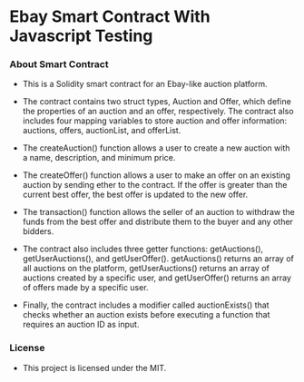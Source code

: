 # Ebay Smart Contract With Javascript Testing

### About Smart Contract
- This is a Solidity smart contract for an Ebay-like auction platform.

- The contract contains two struct types, Auction and Offer, which define the properties of an auction and an offer, respectively. The contract also includes four mapping variables to store auction and offer information: auctions, offers, auctionList, and offerList.

- The createAuction() function allows a user to create a new auction with a name, description, and minimum price.
- The createOffer() function allows a user to make an offer on an existing auction by sending ether to the contract. If the offer is greater than the current best offer, the best offer is updated to the new offer.
- The transaction() function allows the seller of an auction to withdraw the funds from the best offer and distribute them to the buyer and any other bidders.

- The contract also includes three getter functions: getAuctions(), getUserAuctions(), and getUserOffer(). getAuctions() returns an array of all auctions on the platform, getUserAuctions() returns an array of auctions created by a specific user, and getUserOffer() returns an array of offers made by a specific user.

- Finally, the contract includes a modifier called auctionExists() that checks whether an auction exists before executing a function that requires an auction ID as input.

### License
- This project is licensed under the MIT.
